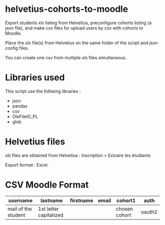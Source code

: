 # helvetius-cohorts-to-moodle
Export students *xls* listing from Helvetius, preconfigure cohorts listing (a json file), and make *csv* files for upload users by *csv* with cohorts to Moodle.

Place the *xls* file(s) from Helvetius on the same folder of the script and *json* config files.

You can create one *csv* from multiple *xls* files simultaneous.

# Libraries used
This script use the folliwing libraries :
- json
- pandas
- csv
- OleFileIO_PL
- glob

# Helvetius files

*xls* files are obtained from Helvetius :
Inscription > Extraire les étudiants

Export format : Excel.

# CSV Moodle Format

| username            | lastname               | firstname | email | cohort1        |auth   |
|---------------------|------------------------|-----------|-------|----------------|-------|
| mail of the student | 1st letter capitalized |           |       | chosen cohort  |oauth2 |
